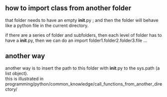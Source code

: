 how to import class from another folder
------------------------------------------

that folder needs to have an empty __init__.py ;
and then the folder will behave like a python file in the current directory.


if there are a series of folder and subfolders, then each level of folder has to have a __init__.py,
then we can do an import folder1.folder2.folder3.file ...


another way
----------------------

another way is to insert the path to this folder with __init__.py to the sys.path (a list object).  
this is illustrated in programming/python/common_knowledge/call_functions_from_another_directory/
